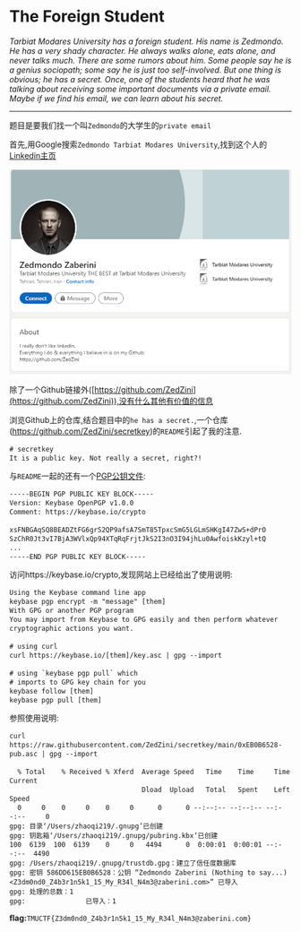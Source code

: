 # The Foreign Student

*Tarbiat Modares University has a foreign student. His name is Zedmondo. He has a* 
*very shady character. He always walks alone, eats alone, and never talks much.* 
*There are some rumors about him. Some people say he is a genius sociopath;* 
*some say he is just too self-involved. But one thing is obvious; he has a secret.* 
*Once, one of the students heard that he was talking about receiving some* 
*important documents via a private email. Maybe if we find his email, we can* 
*learn about his secret.*

---

题目是要我们找一个叫`Zedmondo`的大学生的`private email`

首先,用Google搜索`Zedmondo Tarbiat Modares University`,找到这个人的[Linkedin主页](https://ir.linkedin.com/in/zedmondo-zaberini-203b33206)

<img src="assets/linkedin.png" alt="Zedmondo 领英" style="zoom:80%;" />

除了一个Github链接外([https://github.com/ZedZini](https://github.com/ZedZini)),没有什么其他有价值的信息

浏览Github上的仓库,结合题目中的`he has a secret.`,一个仓库(https://github.com/ZedZini/secretkey)的`README`引起了我的注意.

```
# secretkey
It is a public key. Not really a secret, right?!
```
与`README`一起的还有一个[PGP公钥文件](https://github.com/ZedZini/secretkey/blob/main/0xEB0B6528-pub.asc):
```
-----BEGIN PGP PUBLIC KEY BLOCK-----
Version: Keybase OpenPGP v1.0.0
Comment: https://keybase.io/crypto

xsFNBGAqSQ8BEADZtFG6grS2QP9afsA7SmT85TpxcSmG5LGLmSHKgI47ZwS+dPrO
SzChR0Jt3vI7BjA3WVlxQp94XTqRqFrjtJkS2I3nO3I94jhLu0AwfoiskKzyl+tQ
...
-----END PGP PUBLIC KEY BLOCK-----
```

访问https://keybase.io/crypto,发现网站上已经给出了使用说明:

```shell
Using the Keybase command line app
keybase pgp encrypt -m "message" [them]
With GPG or another PGP program
You may import from Keybase to GPG easily and then perform whatever cryptographic actions you want.

# using curl
curl https://keybase.io/[them]/key.asc | gpg --import

# using `keybase pgp pull` which
# imports to GPG key chain for you
keybase follow [them]
keybase pgp pull [them]
```

参照使用说明:

```shell
curl https://raw.githubusercontent.com/ZedZini/secretkey/main/0xEB0B6528-pub.asc | gpg --import

  % Total    % Received % Xferd  Average Speed   Time    Time     Time  Current
                                 Dload  Upload   Total   Spent    Left  Speed
  0     0    0     0    0     0      0      0 --:--:-- --:--:-- --:--:--     0  
gpg: 目录‘/Users/zhaoqi219/.gnupg’已创建
gpg: 钥匙箱‘/Users/zhaoqi219/.gnupg/pubring.kbx’已创建
100  6139  100  6139    0     0   4494      0  0:00:01  0:00:01 --:--:--  4490
gpg: /Users/zhaoqi219/.gnupg/trustdb.gpg：建立了信任度数据库
gpg: 密钥 586DD615EB0B6528：公钥 “Zedmondo Zaberini (Nothing to say...) <Z3dm0nd0_Z4b3r1n5k1_15_My_R34l_N4m3@zaberini.com>” 已导入
gpg: 处理的总数：1
gpg:               已导入：1
```

**flag:**`TMUCTF{Z3dm0nd0_Z4b3r1n5k1_15_My_R34l_N4m3@zaberini.com}`

